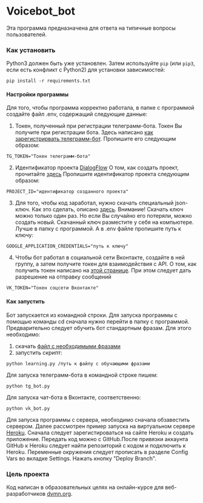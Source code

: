 # Voicebot_bot
Эта программа предназначена для ответа на типичные вопросы пользователей. 

### Как установить

Python3 должен быть уже установлен. 
Затем используйте `pip` (или `pip3`, если есть конфликт с Python2) для установки зависимостей:
```
pip install -r requirements.txt
```
#### Настройки программы

Для того, чтобы программа корректно работала, в папке с программой создайте файл .env, содержащий следующие данные:

1) Токен, полученный при регистрации телеграмм-бота. Токен Вы получите при регистрации бота. Здесь написано [как зарегистрирвать телеграмм-бот](https://way23.ru/%D1%80%D0%B5%D0%B3%D0%B8%D1%81%D1%82%D1%80%D0%B0%D1%86%D0%B8%D1%8F-%D0%B1%D0%BE%D1%82%D0%B0-%D0%B2-telegram/).
Пропишите его следующим образом:
```
TG_TOKEN="Токен телеграмм-бота"
```
2) Идентификатор проекта [DialogFlow](https://dialogflow.cloud.google.com)
О том, как создать проект, прочитайте [здесь](https://cloud.google.com/dialogflow/es/docs/quick/setup)
Пропишите идентификатор проекта следующим образом:
```
PROJECT_ID="идентификатор созданного проекта"
```
3) Для того, чтобы код заработал, нужно скачать специальный json-ключ. 
Как это сделать, описано [здесь](https://cloud.google.com/docs/authentication/getting-started).
Внимание! Скачать ключ можно только один раз. Но если Вы случайно его потеряли, можно создать новый.
Скачанный ключ разместите у себя на компьютере. Лучше в папку с программой. А в .env файле пропишите путь к ключу:
```
GOOGLE_APPLICATION_CREDENTIALS="путь к ключу"
```
4) Чтобы бот работал в социальной сети Вконтакте, создайте в ней группу, а затем получите токен для взаимодействия с API.
О том, как получить токен написано на [этой странице](https://dev.vk.com/api/access-token/getting-started). При этом следует дать разрешение на отправку сообщений
```
VK_TOKEN="Токен соцсети Вконтакте"
```

#### Как запустить

Бот запускается из командной строки. Для запуска программы с помощью команды cd сначала нужно перейти в папку с программой.
Предварительно следует обучить бот стандартным фразам. Для этого необходимо: 
1) скачать [файл с необходимыми фразами](https://dvmn.org/media/filer_public/a7/db/a7db66c0-1259-4dac-9726-2d1fa9c44f20/questions.json)
2) запустить скрипт:
```
python learning.py /путь к файлу с обучающими фразами
```

Для запуска телеграмм-бота в командной строке пишем:
```
python tg_bot.py
```
Для запуска чат-бота в Вконтакте, соответственно:
```
python vk_bot.py
```

Для запуска программы с сервера, необходимо сначала обзавестить сервером. Далее рассмотрен пример запуска на виртуальном сервере [Heroku](https://heroku.com).
Сначала следует зарегистироваться на сайте Heroku и создать приложение. Передать код можно с GitHub.После привязки аккаунта GitHub к Heroku следует найти репозиторий с кодом и подключить к Heroku. Переменные окружения следует прописать в разделе Config Vars во вкладке Settings. Нажать кнопку "Deploy Branch". 

### Цель проекта

Код написан в образовательных целях на онлайн-курсе для веб-разработчиков [dvmn.org](https://dvmn.org/).
